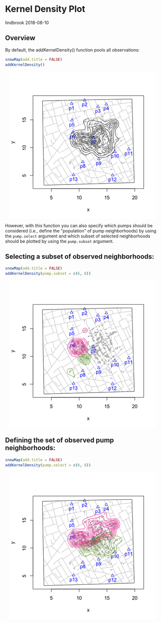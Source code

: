 Kernel Density Plot
================
lindbrook
2018-08-10

Overview
--------

By default, the addKernelDensity() function pools all observations:

``` r
snowMap(add.title = FALSE)
addKernelDensity()
```

<img src="kernel.density_files/figure-markdown_github/unnamed-chunk-2-1.png" style="display: block; margin: auto;" />

However, with this function you can also specify which pumps should be considered (i.e., define the "population" of pump neighborhoods) by using the `pump.select` argument and which subset of selected neighborhoods should be plotted by using the `pump.subset` argument.

Selecting a subset of observed neighborhoods:
---------------------------------------------

``` r
snowMap(add.title = FALSE)
addKernelDensity(pump.subset = c(6, 8))
```

<img src="kernel.density_files/figure-markdown_github/unnamed-chunk-3-1.png" style="display: block; margin: auto;" />

Defining the set of observed pump neighborhoods:
------------------------------------------------

``` r
snowMap(add.title = FALSE)
addKernelDensity(pump.select = c(6, 8))
```

<img src="kernel.density_files/figure-markdown_github/unnamed-chunk-4-1.png" style="display: block; margin: auto;" />
